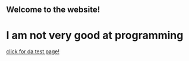 ## Welcome to the website!
# I am not very good at programming



[click for da test page!](C:\Users\matth\bageldog.github.io\bageldog.github.io\test)